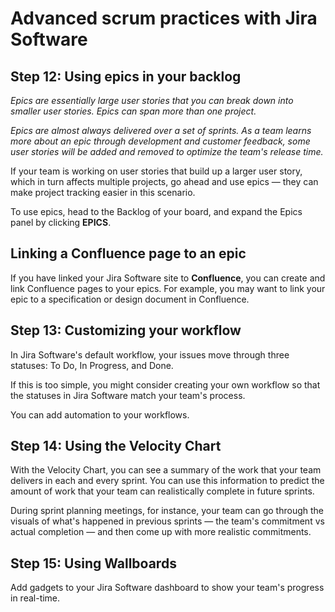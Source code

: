 # Advanced scrum practices with Jira Software

## Step 12: Using epics in your backlog

*Epics are essentially large user stories that you can break down into smaller user stories. Epics can span more than one project.* 

*Epics are almost always delivered over a set of sprints. As a team learns more about an epic through development and customer feedback, some user stories will be added and removed to optimize the team's release time.*

If your team is working on user stories that build up a larger user story, which in turn affects multiple projects, go ahead and use epics — they can make project tracking easier in this scenario.

To use epics, head to the Backlog of your board, and expand the Epics panel by clicking **EPICS**.

## Linking a Confluence page to an epic

If you have linked your Jira Software site to **Confluence**, you can create and link Confluence pages to your epics. For example, you may want to link your epic to a specification or design document in Confluence.


## Step 13: Customizing your workflow

In Jira Software's default workflow, your issues move through three statuses: To Do, In Progress, and Done.

If this is too simple, you might consider creating your own workflow so that the statuses in Jira Software match your team's process.

You can add automation to your workflows.


## Step 14: Using the Velocity Chart

With the Velocity Chart, you can see a summary of the work that your team delivers in each and every sprint. You can use this information to predict the amount of work that your team can realistically complete in future sprints. 

During sprint planning meetings, for instance, your team can go through the visuals of what's happened in previous sprints — the team's commitment vs actual completion — and then come up with more realistic commitments.


## Step 15: Using Wallboards

Add gadgets to your Jira Software dashboard to show your team's progress in real-time.